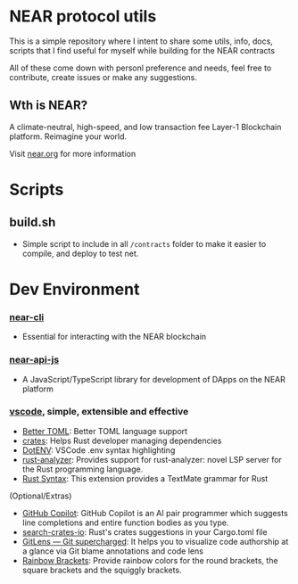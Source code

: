 # NEAR protocol utils
This is a simple repository where I intent to share some utils, info, docs, scripts that I find useful for myself while building for the NEAR contracts

All of these come down with personl preference and needs, feel free to 
contribute, create issues or make any suggestions.


## Wth is NEAR?
A climate-neutral, high-speed, and low transaction fee Layer-1 Blockchain platform. Reimagine your world.

Visit [near.org](https://near.org) for more information

# Scripts

## build.sh
- Simple script to include in all `/contracts` folder to make it easier to compile, and deploy to test net.


# Dev Environment
### [near-cli](https://github.com/near/near-cli)
- Essential for interacting with the NEAR blockchain
### [near-api-js](https://github.com/near/near-api-js)
- A JavaScript/TypeScript library for development of DApps on the NEAR platform

### [vscode](https://code.visualstudio.com/), simple, extensible and effective
- [Better TOML](https://marketplace.visualstudio.com/items?itemName=bungcip.better-toml): Better TOML language support
- [crates](https://marketplace.visualstudio.com/items?itemName=serayuzgur.crates): Helps Rust developer managing dependencies
- [DotENV](https://marketplace.visualstudio.com/items?itemName=mikestead.dotenv): VSCode .env syntax highlighting
- [rust-analyzer](https://marketplace.visualstudio.com/items?itemName=matklad.rust-analyzer): Provides support for rust-analyzer: novel LSP server for the Rust programming language.
- [Rust Syntax](https://marketplace.visualstudio.com/items?itemName=dustypomerleau.rust-syntax): This extension provides a TextMate grammar for Rust

(Optional/Extras)
- [GitHub Copilot](https://marketplace.visualstudio.com/items?itemName=GitHub.copilot): GitHub Copilot is an AI pair programmer which suggests line completions and entire function bodies as you type.
- [search-crates-io](https://marketplace.visualstudio.com/items?itemName=belfz.search-crates-io): Rust's crates suggestions in your Cargo.toml file
- [GitLens — Git supercharged](https://marketplace.visualstudio.com/items?itemName=eamodio.gitlens): It helps you to visualize code authorship at a glance via Git blame annotations and code lens
- [Rainbow Brackets](https://marketplace.visualstudio.com/items?itemName=2gua.rainbow-brackets): Provide rainbow colors for the round brackets, the square brackets and the squiggly brackets.